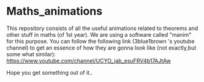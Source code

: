 # Maths_animations
This repository consists of all the useful animations related to theorems and other stuff in maths (of 1st year). We are using a software called "manim" for this purpose.
You can follow the following link (3blue1brown 's youtube channel) to get an essence of how they are gonna look like (not exactly,but some what similar):
https://www.youtube.com/channel/UCYO_jab_esuFRV4b17AJtAw

Hope you get something out of it..
